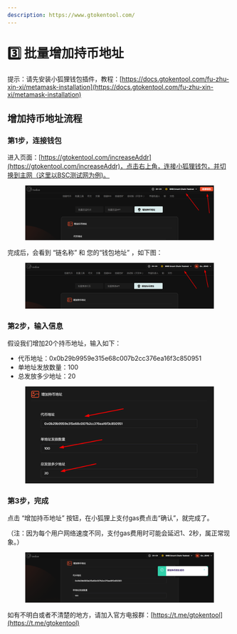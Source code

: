 ```yaml
---
description: https://www.gtokentool.com/
---
```


# 3️⃣ 批量增加持币地址

提示：请先安装小狐狸钱包插件，教程：[https://docs.gtokentool.com/fu-zhu-xin-xi/metamask-installation](https://docs.gtokentool.com/fu-zhu-xin-xi/metamask-installation)

## 增加持币地址流程

### 第1步，连接钱包

进入页面：[https://gtokentool.com/increaseAddr](https://gtokentool.com/increaseAddr)，点击右上角，连接小狐狸钱包，并切换到主网（这里以BSC测试网为例)。

<figure><img src="../.gitbook/assets/image (201).png" alt=""><figcaption></figcaption></figure>

完成后，会看到 “链名称” 和 您的“钱包地址” ，如下图：

<figure><img src="../.gitbook/assets/image (202).png" alt=""><figcaption></figcaption></figure>

### 第2步，输入信息

假设我们增加20个持币地址，输入如下：

* 代币地址：0x0b29b9959e315e68c007b2cc376ea16f3c850951
* 单地址发放数量：100
* 总发放多少地址：20

<figure><img src="../.gitbook/assets/image (205).png" alt=""><figcaption></figcaption></figure>

### 第3步，完成

点击 “增加持币地址” 按钮，在小狐狸上支付gas费点击“确认”，就完成了。

（注：因为每个用户网络速度不同，支付gas费用时可能会延迟1、2秒，属正常现象。）

<figure><img src="../.gitbook/assets/image (206).png" alt=""><figcaption></figcaption></figure>

如有不明白或者不清楚的地方，请加入官方电报群：[https://t.me/gtokentool](https://t.me/gtokentool)
